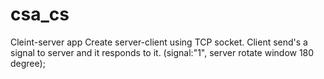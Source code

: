 # csa_cs
Cleint-server app
Create server-client using TCP socket. Client send's a signal to server and it responds to it. (signal:"1", server rotate window 180 degree);
